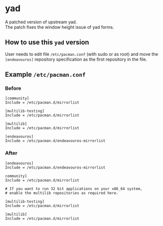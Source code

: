 # yad

A patched version of upstream yad.<br>
The patch fixes the window height issue of yad forms.

## How to use this `yad` version

User needs to edit file `/etc/pacman.conf` (with sudo or as root) and move the `[endeavouros]` repository specification as the first repository in the file.

## Example `/etc/pacman.conf`

### Before
```
[community]
Include = /etc/pacman.d/mirrorlist

[multilib-testing]
Include = /etc/pacman.d/mirrorlist

[multilib]
Include = /etc/pacman.d/mirrorlist

[endeavouros]
Include = /etc/pacman.d/endeavouros-mirrorlist
```

### After
```
[endeavouros]
Include = /etc/pacman.d/endeavouros-mirrorlist

community]
Include = /etc/pacman.d/mirrorlist

# If you want to run 32 bit applications on your x86_64 system,
# enable the multilib repositories as required here.

[multilib-testing]
Include = /etc/pacman.d/mirrorlist

[multilib]
Include = /etc/pacman.d/mirrorlist
```
